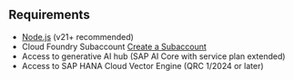 ## Requirements
* [Node.js](https://nodejs.org/) (v21+ recommended)
* Cloud Foundry Subaccount [Create a Subaccount](https://help.sap.com/docs/sap-ai-core/sap-ai-core-service-guide/create-subaccount)
* Access to generative AI hub (SAP AI Core with service plan extended)
* Access to SAP HANA Cloud Vector Engine (QRC 1/2024 or later)
